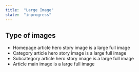 ```yaml
---
title:  "Large Image"
state:  "inprogress"
---
```


Type of images
--

- Homepage article hero story image is a large full image
- Category article hero story image is a large full image
- Subcategory article hero story image is a large full image
- Article main image is a large full image
